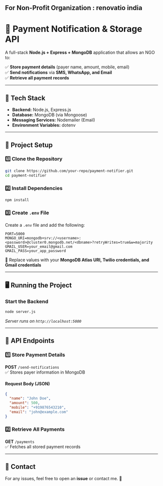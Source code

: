 ##  For Non-Profit Organization : renovatio india

# 📌 Payment Notification & Storage API

A full-stack **Node.js + Express + MongoDB** application that allows an NGO to:

✅ **Store payment details** (payer name, amount, mobile, email)  
✅ **Send notifications** via **SMS, WhatsApp, and Email**  
✅ **Retrieve all payment records**  

---

## 🚀 Tech Stack
- **Backend:** Node.js, Express.js  
- **Database:** MongoDB (via Mongoose)  
- **Messaging Services:** Nodemailer (Email)  
- **Environment Variables:** dotenv  

---

## 📂 Project Setup

### 1️⃣ Clone the Repository
```sh
git clone https://github.com/your-repo/payment-notifier.git
cd payment-notifier
```

### 2️⃣ Install Dependencies
```sh
npm install
```

### 3️⃣ Create `.env` File
Create a `.env` file and add the following:
```
PORT=5000
MONGO_URI=mongodb+srv://<username>:<password>@cluster0.mongodb.net/<dbname>?retryWrites=true&w=majority
GMAIL_USER=your_email@gmail.com
GMAIL_PASS=your_app_password
```
🔹 Replace values with your **MongoDB Atlas URI, Twilio credentials, and Gmail credentials**  

---

## 🖥️ Running the Project

### Start the Backend
```sh
node server.js
```
_Server runs on `http://localhost:5000`_

---

## 📌 API Endpoints

### 1️⃣ Store Payment Details
**POST** `/send-notifications`  
✅ Stores payer information in MongoDB  
#### Request Body (JSON)
```json
{
  "name": "John Doe",
  "amount": 500,
  "mobile": "+919876543210",
  "email": "john@example.com"
}
```

### 2️⃣ Retrieve All Payments
**GET** `/payments`  
✅ Fetches all stored payment records  

---

## 📧 Contact
For any issues, feel free to open an **issue** or contact me. 🚀

